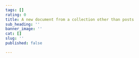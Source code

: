 ```yaml
---
tags: []
rating: 0
title: A new document from a collection other than posts
sub_heading: ''
banner_image: ''
cat: []
slug: ''
published: false

---
```

